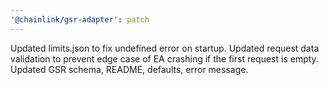 ```yaml
---
'@chainlink/gsr-adapter': patch
---
```


Updated limits.json to fix undefined error on startup. Updated request data validation to prevent edge case of EA crashing if the first request is empty. Updated GSR schema, README, defaults, error message.
